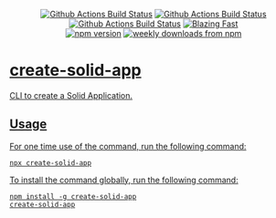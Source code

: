 <p align="center">
  <a href="https://github.com/Harry-Hopkinson/create-solid-app/actions?query=workflow%3AProd+branch%3Amain">
    <img alt="Github Actions Build Status" src="https://img.shields.io/github/workflow/status/Harry-Hopkinson/create-solid-app/"></a>
  <a href="https://github.com/prettier/prettier/actions?query=workflow%3ADev+branch%3Amain">
    <img alt="Github Actions Build Status" src="https://img.shields.io/github/workflow/status/Harry-Hopkinson/create-solid-app/Dev?label=Dev&style=flat-square"></a>
  <a href="https://github.com/Harry-Hopkinson/create-solid-app/actions?query=workflow%3ALint+branch%3Amain">
    <img alt="Github Actions Build Status" src="https://img.shields.io/github/workflow/status/Harry-Hopkinson/create-solid-app/Linter?label=Linter&style=flat-square"></a>
  <a href="https://twitter.com/acdlite/status/974390255393505280">
    <img alt="Blazing Fast" src="https://img.shields.io/badge/speed-blazing%20%F0%9F%94%A5-brightgreen.svg?style=flat-square"></a>
  <br/>
  <a href="https://www.npmjs.com/package/create-solid-app">
    <img alt="npm version" src="https://img.shields.io/npm/v/create-solid-app.svg?style=flat-square"></a>
  <a href="https://www.npmjs.com/package/create-solid-app">
    <img alt="weekly downloads from npm" src="https://img.shields.io/npm/dw/create-solid-app.svg?style=flat-square"></a>
  <a href="#badge">
</p>

# create-solid-app

CLI to create a Solid Application.

## Usage

For one time use of the command, run the following command:

```shell
npx create-solid-app
```

To install the command globally, run the following command:

```shell
npm install -g create-solid-app
create-solid-app
```
